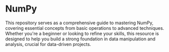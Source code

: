# NumPy
This repository serves as a comprehensive guide to mastering NumPy, covering essential concepts from basic operations to advanced techniques. Whether you're a beginner or looking to refine your skills, this resource is designed to help you build a strong foundation in data manipulation and analysis, crucial for data-driven projects.
